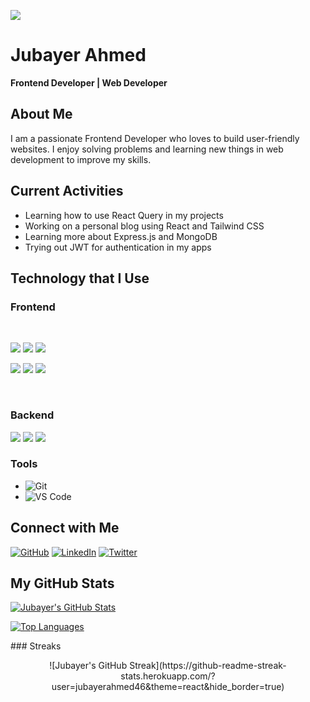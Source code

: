 <p>
  <img src="https://i.ibb.co.com/QvZQzLxq/Hello-I-m-Jubayer-3.png" />
</p>

# Jubayer Ahmed
**Frontend Developer | Web Developer**

## About Me
I am a passionate Frontend Developer who loves to build user-friendly websites. I enjoy solving problems and learning new things in web development to improve my skills.

## Current Activities
- Learning how to use React Query in my projects
- Working on a personal blog using React and Tailwind CSS
- Learning more about Express.js and MongoDB
- Trying out JWT for authentication in my apps

## Technology that I Use

### Frontend
<br>
<p>
  <img src="https://github.com/mir-hussain/mir-hussain/blob/main/images/icons/HTML.png"/>
<img src="https://github.com/mir-hussain/mir-hussain/blob/main/images/icons/css.png"/>
<img src="https://github.com/mir-hussain/mir-hussain/blob/main/images/icons/JavaScript.png"/>

</p>
<p>
<img src="https://github.com/mir-hussain/mir-hussain/blob/main/images/icons/react.png"/>
<img src="https://github.com/mir-hussain/mir-hussain/blob/main/images/icons/tailwind.png"/>
<img src="https://github.com/mir-hussain/mir-hussain/blob/main/images/icons/firebase.png"/>
</p>

 <br >

 ### Backend
<p>
  <img src="https://github.com/mir-hussain/mir-hussain/blob/main/images/icons/node.png"/>
<img src="https://github.com/mir-hussain/mir-hussain/blob/main/images/icons/express.png"/>
<img src="https://github.com/mir-hussain/mir-hussain/blob/main/images/icons/mongo.png"/>
</p>

### Tools
- <img src="https://img.shields.io/badge/Git-F05033.svg?logo=git&logoColor=white" alt="Git" />
- <img src="https://img.shields.io/badge/VS%20Code-0078d7.svg?logo=visual-studio-code&logoColor=white" alt="VS Code" />

## Connect with Me
[![GitHub](https://img.shields.io/badge/GitHub-20232A?logo=github&logoColor=white)](https://github.com/jubayerahmed46)
[![LinkedIn](https://img.shields.io/badge/LinkedIn-0A66C2?logo=linkedin&logoColor=white)](https://www.linkedin.com/in/jubayer-ahmed-774449332/)
[![Twitter](https://img.shields.io/badge/Twitter-1DA1F2?logo=twitter&logoColor=white)](https://twitter.com/yourusername)

## My GitHub Stats
<p align='center'>
  
[![Jubayer's GitHub Stats](https://github-readme-stats.vercel.app/api?username=jubayerahmed46&show_icons=true&count_private=true&theme=react&hide_border=true)](https://github.com/jubayerahmed46)

[![Top Languages](https://github-readme-stats.vercel.app/api/top-langs/?username=jubayerahmed46&langs_count=6&theme=react&hide_border=true)](https://github.com/jubayerahmed46)

</p>
### Streaks

<p align="center">
  ![Jubayer's GitHub Streak](https://github-readme-streak-stats.herokuapp.com/?user=jubayerahmed46&theme=react&hide_border=true)
</p>

